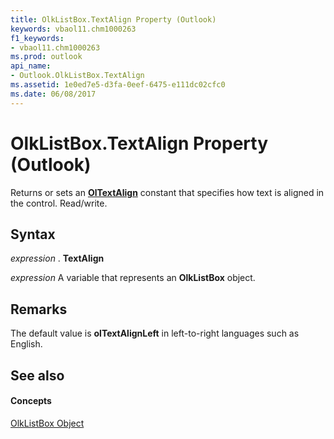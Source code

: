 ```yaml
---
title: OlkListBox.TextAlign Property (Outlook)
keywords: vbaol11.chm1000263
f1_keywords:
- vbaol11.chm1000263
ms.prod: outlook
api_name:
- Outlook.OlkListBox.TextAlign
ms.assetid: 1e0ed7e5-d3fa-0eef-6475-e111dc02cfc0
ms.date: 06/08/2017
---
```



# OlkListBox.TextAlign Property (Outlook)

Returns or sets an **[OlTextAlign](oltextalign-enumeration-outlook.md)** constant that specifies how text is aligned in the control. Read/write.


## Syntax

 _expression_ . **TextAlign**

 _expression_ A variable that represents an **OlkListBox** object.


## Remarks

The default value is **olTextAlignLeft** in left-to-right languages such as English.


## See also


#### Concepts


[OlkListBox Object](olklistbox-object-outlook.md)

